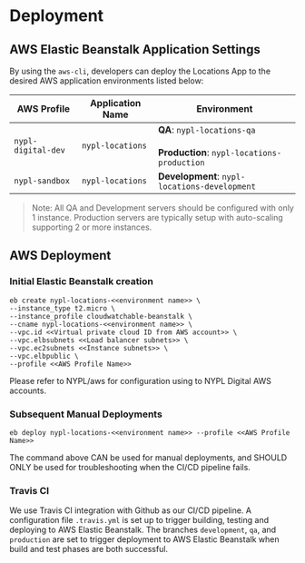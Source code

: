# Deployment
## AWS Elastic Beanstalk Application Settings
By using the `aws-cli`, developers can deploy the Locations App to the desired AWS application environments listed below:

| AWS Profile | Application Name | Environment |
|---|---|---|
| `nypl-digital-dev` | `nypl-locations` | **QA**: `nypl-locations-qa` <br><br> **Production**: `nypl-locations-production` |
| `nypl-sandbox` | `nypl-locations` | **Development**: `nypl-locations-development` |

> Note: All QA and Development servers should be configured with only 1 instance. Production servers are typically setup with auto-scaling supporting 2 or more instances.

## AWS Deployment

### Initial Elastic Beanstalk creation
```
eb create nypl-locations-<<environment name>> \
--instance_type t2.micro \
--instance_profile cloudwatchable-beanstalk \
--cname nypl-locations-<<environment name>> \
--vpc.id <<Virtual private cloud ID from AWS account>> \
--vpc.elbsubnets <<Load balancer subnets>> \
--vpc.ec2subnets <<Instance subnets>> \
--vpc.elbpublic \
--profile <<AWS Profile Name>>
```
Please refer to NYPL/aws for configuration using to NYPL Digital AWS accounts.

### Subsequent Manual Deployments
```
eb deploy nypl-locations-<<environment name>> --profile <<AWS Profile Name>>
```
The command above CAN be used for manual deployments, and SHOULD ONLY be used for troubleshooting when the CI/CD pipeline fails.

### Travis CI
We use Travis CI integration with Github as our CI/CD pipeline. A configuration file `.travis.yml` is set up to trigger building, testing and deploying to AWS Elastic Beanstalk. The branches `development`, `qa`, and `production` are set to trigger deployment to AWS Elastic Beanstalk when build and test phases are both successful.
